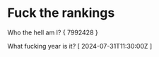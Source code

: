 # Fuck the rankings

Who the hell am I?
{ 7992428 }

What fucking year is it?
[ 2024-07-31T11:30:00Z ]
